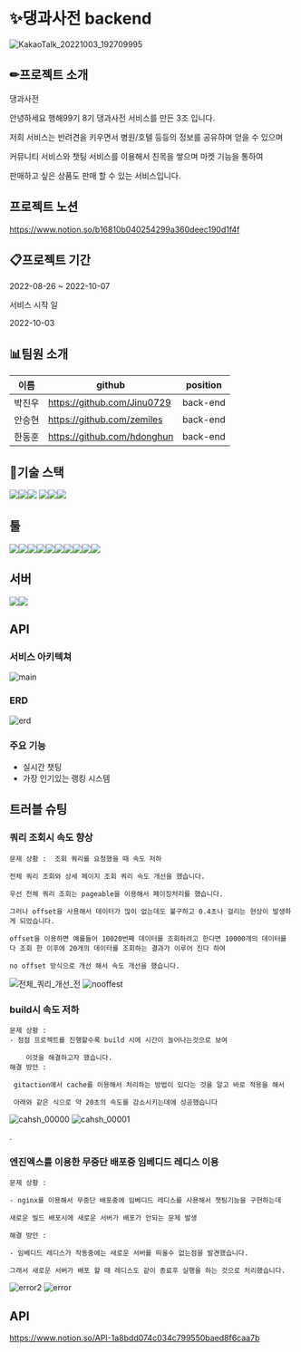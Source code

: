 # ✨댕과사전 backend

![KakaoTalk_20221003_192709995](https://user-images.githubusercontent.com/108968316/193556299-2f97f1b0-31cb-4c8e-9bd2-125f4d9802b5.jpg)


<h2>✏프로젝트 소개</h2>
댕과사전

안녕하세요 행해99기 8기 댕과사전 서비스를 만든 3조 입니다.

저희 서비스는 반려견을 키우면서 병원/호텔 등등의 정보를 공유하며 얻을 수 있으며

커뮤니티 서비스와 챗팅 서비스를 이용해서 친목을 쌓으며 마켓 기능을 통하여 

판매하고 싶은 상품도 판매 할 수 있는 서비스입니다.

<h2>프로젝트 노션</h2>

https://www.notion.so/b16810b040254299a360deec190d1f4f

<h2>📋프로젝트 기간</h2>

2022-08-26 ~ 2022-10-07

서비스 시작 일

2022-10-03

<h2>📊팀원 소개</h2>

|이름|github|position|
|------|---|---|
|박진우|https://github.com/Jinu0729|back-end|
|안승현|https://github.com/zemiles|back-end|
|한동훈|https://github.com/hdonghun|back-end|

<h2>📄기술 스택</h2>

<img src="https://img.shields.io/badge/Spring Boot-6DB33F?style=for-the-badge&logo=Spring Boot&logoColor=white"><img src="https://img.shields.io/badge/Spring Security-6DB33F?style=for-the-badge&logo=Spring Security&logoColor=white"><img src="https://img.shields.io/badge/JAVA-007396?style=for-the-badge&logo=java&logoColor=white">
<img src="https://img.shields.io/badge/Redis-DC382D?style=for-the-badge&logo=Redis&logoColor=white"><img src="https://img.shields.io/badge/Gradle-02303A?style=for-the-badge&logo=Gradle&logoColor=white"><img src="https://img.shields.io/badge/Gradle-02303A?style=for-the-badge&logo=Gradle&logoColor=white">


<h2>툴</h2>

<img src="https://img.shields.io/badge/mysql-4479A1?style=for-the-badge&logo=mysql&logoColor=white"><img src="https://img.shields.io/badge/GitHub-181717?style=for-the-badge&logo=GitHub&logoColor=white"><img src="https://img.shields.io/badge/GitHub Actions-2088FF?style=for-the-badge&logo=GitHub Actions&logoColor=white"><img src="https://img.shields.io/badge/Amazon S3-569A31?style=for-the-badge&logo=Amazon S3&logoColor=white"><img src="https://img.shields.io/badge/Postman-FF6C37?style=for-the-badge&logo=Postman&logoColor=white"><img src="https://img.shields.io/badge/IntelliJ IDEA-000000?style=for-the-badge&logo=IntelliJ IDEA&logoColor=white"><img src="https://img.shields.io/badge/GitKraken-179287?style=for-the-badge&logo=GitKraken&logoColor=white"><img src="https://img.shields.io/badge/Notion-000000?style=for-the-badge&logo=Notion&logoColor=white"><img src="https://img.shields.io/badge/Slack-4A154B?style=for-the-badge&logo=Slack&logoColor=white"><img src="https://img.shields.io/badge/Code Deploy-007396?style=for-the-badge&logo=Code Deploy&logoColor=white">


<h2>서버</h2>

<img src="https://img.shields.io/badge/Amazon EC2-FF9900?style=for-the-badge&logo=Amazon EC2&logoColor=white"><img src="https://img.shields.io/badge/nginx-009639?style=for-the-badge&logo=nginx&logoColor=white">

<h2>API</h2>

<h3>서비스 아키텍쳐</h3>

![main](https://user-images.githubusercontent.com/108968316/193571757-7770d7e8-bab7-4b7e-bdc7-961a273c0214.jpg)

<h3>ERD</h3>

![erd](https://user-images.githubusercontent.com/108968316/193586316-cd539be4-810c-42af-aee3-d2dbe731ef37.jpg)


<h3>주요 기능</h3>

* 실시간 챗팅
* 가장 인기있는 랭킹 시스템


<h2>트러블 슈팅</h2>

<h3>쿼리 조회시 속도 향상</h3>

```
문제 상황 :  조회 쿼리를 요청했을 때 속도 저하

전체 쿼리 조회와 상세 페이지 조회 쿼리 속도 개선을 했습니다.

우선 전체 쿼리 조회는 pageable을 이용해서 페이징처리를 했습니다.

그러나 offset을 사용해서 데이터가 많이 없는데도 불구하고 0.4초나 걸리는 현상이 발생하게 되었습니다.

offset을 이용하면 예를들어 10020번째 데이터를 조회하려고 한다면 10000개의 데이터를 다 조회 한 이후에 20개의 데이터를 조회하는 결과가 이루어 진다 하여 

no offset 방식으로 개선 해서 속도 개선을 했습니다.

```

![전체_쿼리_개선_전](https://user-images.githubusercontent.com/108968316/193590414-d546d84a-4575-4fea-bbcc-40390d071dea.jpg)
![nooffest](https://user-images.githubusercontent.com/108968316/193590433-ebd2befd-68af-4668-9924-fb2c0da47baf.jpg)



<h3> build시 속도 저하</h3>

```
문제 상황 :
- 점점 프로젝트를 진행할수록 build 시에 시간이 늘어나는것으로 보여 
    
    이것을 해결하고자 했습니다.
해결 방안 : 
 
 gitaction에서 cache를 이용해서 처리하는 방법이 있다는 것을 알고 바로 적용을 해서
 
 아래와 같은 식으로 약 20초의 속도를 감소시키는데에 성공했습니다
 ```
 
 ![cahsh_00000](https://user-images.githubusercontent.com/108968316/193587710-98c87516-7896-46b8-90a0-3ff7b821e685.jpg)
![cahsh_00001](https://user-images.githubusercontent.com/108968316/193587724-8d11feec-853e-4a85-951a-9876218a6a02.jpg)

.
 


<h3> 엔진엑스를 이용한 무중단 배포중 임베디드 레디스 이용</h3>

```
문제 상황 : 

- nginx를 이용해서 무중단 배포중에 임베디드 레디스를 사용해서 챗팅기능을 구현하는데

새로운 빌드 배포시에 새로운 서버가 배포가 안되는 문제 발생

해결 방안 :

- 임베디드 레디스가 작동중에는 새로운 서버를 띄울수 없는점을 발견했습니다.

그래서 새로운 서버가 배포 할 때 레디스도 같이 종료후 실행을 하는 것으로 처리했습니다.
```

![error2](https://user-images.githubusercontent.com/108968316/193588930-2af3c4ce-b680-4ed3-a1cf-36ee82c2e438.jpg)
![error](https://user-images.githubusercontent.com/108968316/193588936-c08cdcff-49a7-4954-959f-201c92356ccf.jpg)



<h2>API</h2>

https://www.notion.so/API-1a8bdd074c034c799550baed8f6caa7b
